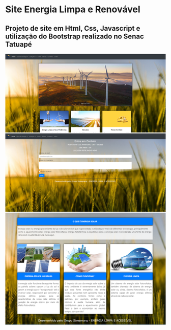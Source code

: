 # Site Energia Limpa e Renovável 
<h2>Projeto de site em Html, Css, Javascript e utilização do Bootstrap realizado no Senac Tatuapé</h2>
<img src= "imagens/01.PNG">
<br>
<img src= "imagens/02.PNG">
<br>
<img src= "imagens/03.PNG">
<br>
